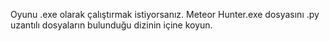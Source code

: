 Oyunu .exe olarak çalıştırmak istiyorsanız. Meteor Hunter.exe dosyasını .py uzantılı dosyaların bulunduğu dizinin içine koyun.
